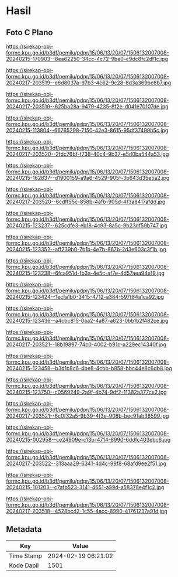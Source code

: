 # Hasil

## Foto C Plano

https://sirekap-obj-formc.kpu.go.id/b3df/pemilu/pdpr/15/06/13/20/07/1506132007008-20240215-170903--8ea62250-34cc-4c72-9be0-c9dc8fc2df1c.jpg

https://sirekap-obj-formc.kpu.go.id/b3df/pemilu/pdpr/15/06/13/20/07/1506132007008-20240217-203519--e6d8037a-d7b3-4c62-9c28-8d3a369be8b7.jpg

https://sirekap-obj-formc.kpu.go.id/b3df/pemilu/pdpr/15/06/13/20/07/1506132007008-20240217-203519--625ba28a-9479-4235-8f2e-d041e70107de.jpg

https://sirekap-obj-formc.kpu.go.id/b3df/pemilu/pdpr/15/06/13/20/07/1506132007008-20240215-113804--66765298-7150-42e3-8615-95df37499b5c.jpg

https://sirekap-obj-formc.kpu.go.id/b3df/pemilu/pdpr/15/06/13/20/07/1506132007008-20240217-203520--2fdc76bf-f738-40c4-9b37-e5d0ba544a53.jpg

https://sirekap-obj-formc.kpu.go.id/b3df/pemilu/pdpr/15/06/13/20/07/1506132007008-20240215-162837--d1900159-a9a6-4529-905f-3b643d35e5a2.jpg

https://sirekap-obj-formc.kpu.go.id/b3df/pemilu/pdpr/15/06/13/20/07/1506132007008-20240217-203520--6cdff55c-858b-4afb-905d-4f3a8417afdd.jpg

https://sirekap-obj-formc.kpu.go.id/b3df/pemilu/pdpr/15/06/13/20/07/1506132007008-20240215-123237--625cdfe3-eb18-4c93-8a5c-9b23df59b747.jpg

https://sirekap-obj-formc.kpu.go.id/b3df/pemilu/pdpr/15/06/13/20/07/1506132007008-20240215-123352--aff239b0-7b1b-4e7b-867b-2d3e603c3f1b.jpg

https://sirekap-obj-formc.kpu.go.id/b3df/pemilu/pdpr/15/06/13/20/07/1506132007008-20240215-123238--6fca951d-fb3a-4e5c-af7e-4d57aea94e19.jpg

https://sirekap-obj-formc.kpu.go.id/b3df/pemilu/pdpr/15/06/13/20/07/1506132007008-20240215-123424--1ecfa1b0-3415-4712-a384-597f84a1ca92.jpg

https://sirekap-obj-formc.kpu.go.id/b3df/pemilu/pdpr/15/06/13/20/07/1506132007008-20240215-123436--a4cbc815-0aa2-4a87-a623-0bb1b2f482ce.jpg

https://sirekap-obj-formc.kpu.go.id/b3df/pemilu/pdpr/15/06/13/20/07/1506132007008-20240217-203521--18b19897-74c0-4002-b91c-a229ec14340f.jpg

https://sirekap-obj-formc.kpu.go.id/b3df/pemilu/pdpr/15/06/13/20/07/1506132007008-20240215-123458--b3d1c8c6-4be8-4cbb-b858-bbc44e8c6db8.jpg

https://sirekap-obj-formc.kpu.go.id/b3df/pemilu/pdpr/15/06/13/20/07/1506132007008-20240215-123750--c0569249-2a9f-4b74-9df2-11382a377ce2.jpg

https://sirekap-obj-formc.kpu.go.id/b3df/pemilu/pdpr/15/06/13/20/07/1506132007008-20240217-203521--6c0f32a5-9b39-4f3e-908b-bec91ab38599.jpg

https://sirekap-obj-formc.kpu.go.id/b3df/pemilu/pdpr/15/06/13/20/07/1506132007008-20240215-002958--ce24909e-c13b-4714-8990-6ddfc403ebc6.jpg

https://sirekap-obj-formc.kpu.go.id/b3df/pemilu/pdpr/15/06/13/20/07/1506132007008-20240217-203522--313aaa29-6341-4d4c-99f8-68afd9ee2f51.jpg

https://sirekap-obj-formc.kpu.go.id/b3df/pemilu/pdpr/15/06/13/20/07/1506132007008-20240215-101203--c7afb523-3141-4651-a99d-a58378e4f1c2.jpg

https://sirekap-obj-formc.kpu.go.id/b3df/pemilu/pdpr/15/06/13/20/07/1506132007008-20240217-203518--4528bcd2-1c55-4acc-8990-41761237a91d.jpg


## Metadata

| Key        | Value               |
| ---------- | ------------------- |
| Time Stamp | 2024-02-19 06:21:02 |
| Kode Dapil | 1501                |



